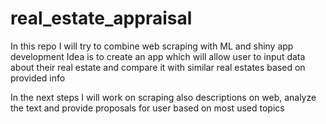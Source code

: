 # real_estate_appraisal
In this repo I will try to combine web scraping with ML and shiny app development
Idea is to create an app which will allow user to input data about their real estate and compare it with similar real estates based on provided info

In the next steps I will work on scraping also descriptions on web, analyze the text and provide proposals for user based on most used topics 
